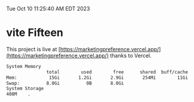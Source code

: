 Tue Oct 10 11:25:40 AM EDT 2023

# vite Fifteen


This project is live at [https://marketingpreference.vercel.app/](https://marketingpreference.vercel.app/) thanks to Vercel.

```bash
System Memory
               total        used        free      shared  buff/cache   available
Mem:            15Gi       1.2Gi       2.9Gi       254Mi        11Gi        13Gi
Swap:          8.0Gi          0B       8.0Gi
System Storage
408M	.
```
